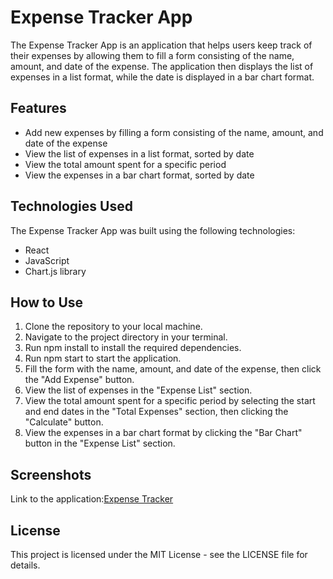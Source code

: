 # Expense Tracker App
The Expense Tracker App is an application that helps users keep track of their expenses by allowing them to fill a form consisting of the name, amount, and date of the expense. The application then displays the list of expenses in a list format, while the date is displayed in a bar chart format.

## Features
- Add new expenses by filling a form consisting of the name, amount, and date of the expense
- View the list of expenses in a list format, sorted by date
- View the total amount spent for a specific period
- View the expenses in a bar chart format, sorted by date
## Technologies Used
The Expense Tracker App was built using the following technologies:

- React
- JavaScript
- Chart.js library
## How to Use
1. Clone the repository to your local machine.
2. Navigate to the project directory in your terminal.
3. Run npm install to install the required dependencies.
4. Run npm start to start the application.
5. Fill the form with the name, amount, and date of the expense, then click the "Add Expense" button.
6. View the list of expenses in the "Expense List" section.
7. View the total amount spent for a specific period by selecting the start and end dates in the "Total Expenses" section, then clicking the "Calculate" button.
8. View the expenses in a bar chart format by clicking the "Bar Chart" button in the "Expense List" section.
## Screenshots
[](/public/ExpenseTracker2.png)
Link to the application:[Expense Tracker]()

## License
This project is licensed under the MIT License - see the LICENSE file for details.